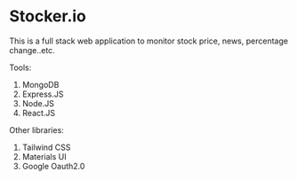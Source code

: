 # Stocker.io

This is a full stack web application to monitor stock price, news, percentage change..etc.

Tools:
1. MongoDB
2. Express.JS
3. Node.JS
4. React.JS

Other libraries:
1. Tailwind CSS
2. Materials UI
3. Google Oauth2.0
